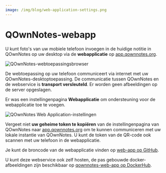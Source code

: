 ```yaml
---
image: /img/blog/web-application-settings.png
---
```


# QOwnNotes-webapp

U kunt foto's van uw mobiele telefoon invoegen in de huidige notitie in QOwnNotes op uw desktop via de **webapplicatie** op [app.qownnotes.org](https://app.qownnotes.org/).

![QOwnNotes-webtoepassingsbrowser](/img/blog/web-application-browser.png "Stuur foto's vanaf uw mobiele telefoon naar QOwnNotes op het bureaublad")

De webtoepassing op uw telefoon communiceert via internet met uw QOwnNotes-desktoptoepassing. De communicatie tussen QOwnNotes en de webservice is **transport versleuteld**. Er worden geen afbeeldingen op de server opgeslagen.

Er was een instellingenpagina **Webapplicatie** om ondersteuning voor de webapplicatie toe te voegen.

![QOwnNotes Web Application-instellingen](/img/blog/web-application-settings.png "Setup communicatie naar webapplicatie")

Vergeet niet **uw geheime token te kopiëren** van de instellingenpagina van QOwnNotes naar [app.qownnotes.org](https://app.qownnotes.org/) om te kunnen communiceren met uw lokale instantie van QOwnNotes. U kunt de token van de QR-code ook scannen met uw telefoon in de webapplicatie.

Je kunt de broncode van de webapplicatie vinden op [web-app op GitHub](https://github.com/qownnotes/web-app).

U kunt deze webservice ook zelf hosten, de pas gebouwde docker-afbeeldingen zijn beschikbaar op [qownnotes-web-app op DockerHub](https://hub.docker.com/repository/docker/pbeke/qownnotes-web-app).
